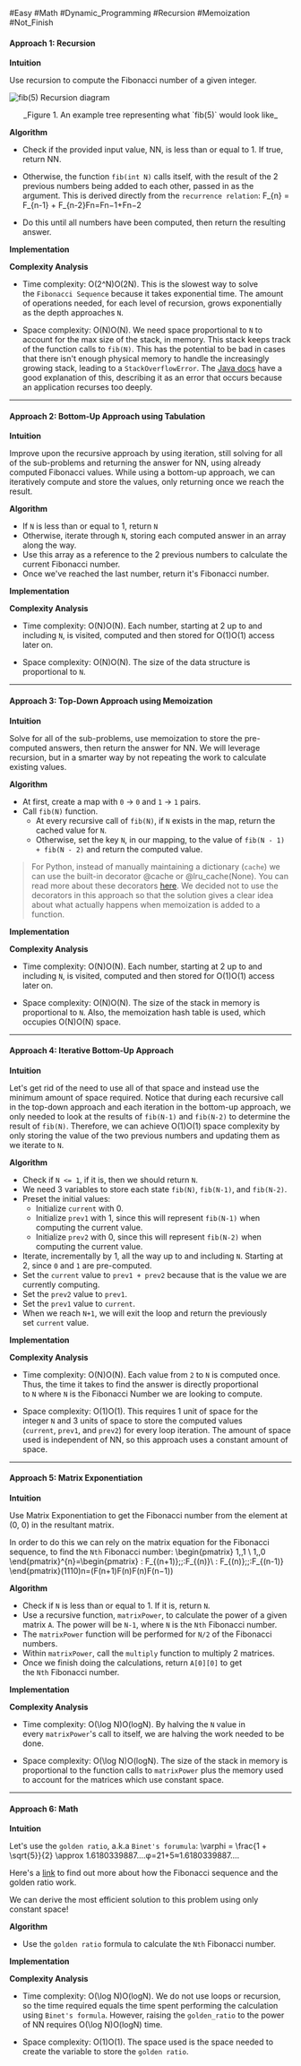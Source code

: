 #Easy #Math #Dynamic_Programming #Recursion #Memoization #Not_Finish 

#### Approach 1: Recursion

**Intuition**

Use recursion to compute the Fibonacci number of a given integer.

![fib(5) Recursion diagram](https://leetcode.com/problems/fibonacci-number/Figures/509/fibonacciRecursion5.png)

<center>_Figure 1. An example tree representing what `fib(5)` would look like_</center>


**Algorithm**

-   Check if the provided input value, NN, is less than or equal to 1. If true, return NN.
    
-   Otherwise, the function `fib(int N)` calls itself, with the result of the 2 previous numbers being added to each other, passed in as the argument. This is derived directly from the `recurrence relation`: F_{n} = F_{n-1} + F_{n-2}Fn​=Fn−1​+Fn−2​
    
-   Do this until all numbers have been computed, then return the resulting answer.
    

**Implementation**

**Complexity Analysis**

-   Time complexity: O(2^N)O(2N). This is the slowest way to solve the `Fibonacci Sequence` because it takes exponential time. The amount of operations needed, for each level of recursion, grows exponentially as the depth approaches `N`.
    
-   Space complexity: O(N)O(N). We need space proportional to `N` to account for the max size of the stack, in memory. This stack keeps track of the function calls to `fib(N)`. This has the potential to be bad in cases that there isn't enough physical memory to handle the increasingly growing stack, leading to a `StackOverflowError`. The [Java docs](https://docs.oracle.com/javase/7/docs/api/java/lang/StackOverflowError.html) have a good explanation of this, describing it as an error that occurs because an application recurses too deeply.
    

  

---

#### Approach 2: Bottom-Up Approach using Tabulation

**Intuition**

Improve upon the recursive approach by using iteration, still solving for all of the sub-problems and returning the answer for NN, using already computed Fibonacci values. While using a bottom-up approach, we can iteratively compute and store the values, only returning once we reach the result.

**Algorithm**

-   If `N` is less than or equal to 1, return `N`
-   Otherwise, iterate through `N`, storing each computed answer in an array along the way.
-   Use this array as a reference to the 2 previous numbers to calculate the current Fibonacci number.
-   Once we've reached the last number, return it's Fibonacci number.

**Implementation**

**Complexity Analysis**

-   Time complexity: O(N)O(N). Each number, starting at 2 up to and including `N`, is visited, computed and then stored for O(1)O(1) access later on.
    
-   Space complexity: O(N)O(N). The size of the data structure is proportional to `N`.
    

  

---

#### Approach 3: Top-Down Approach using Memoization

**Intuition**

Solve for all of the sub-problems, use memoization to store the pre-computed answers, then return the answer for NN. We will leverage recursion, but in a smarter way by not repeating the work to calculate existing values.

**Algorithm**

-   At first, create a map with `0` -> `0` and `1` -> `1` pairs.
-   Call `fib(N)` function.
    -   At every recursive call of `fib(N)`, if `N` exists in the map, return the cached value for `N`.
    -   Otherwise, set the key `N`, in our mapping, to the value of `fib(N - 1) + fib(N - 2)` and return the computed value.

> For Python, instead of manually maintaining a dictionary (`cache`) we can use the built-in decorator @cache or @lru_cache(None). You can read more about these decorators [here](https://docs.python.org/3/library/functools). We decided not to use the decorators in this approach so that the solution gives a clear idea about what actually happens when memoization is added to a function.

**Implementation**

**Complexity Analysis**

-   Time complexity: O(N)O(N). Each number, starting at 2 up to and including `N`, is visited, computed and then stored for O(1)O(1) access later on.
    
-   Space complexity: O(N)O(N). The size of the stack in memory is proportional to `N`. Also, the memoization hash table is used, which occupies O(N)O(N) space.
    

  

---

#### Approach 4: Iterative Bottom-Up Approach

**Intuition**

Let's get rid of the need to use all of that space and instead use the minimum amount of space required. Notice that during each recursive call in the top-down approach and each iteration in the bottom-up approach, we only needed to look at the results of `fib(N-1)` and `fib(N-2)` to determine the result of `fib(N)`. Therefore, we can achieve O(1)O(1) space complexity by only storing the value of the two previous numbers and updating them as we iterate to `N`.

**Algorithm**

-   Check if `N <= 1`, if it is, then we should return `N`.
-   We need 3 variables to store each state `fib(N)`, `fib(N-1)`, and `fib(N-2)`.
-   Preset the initial values:
    -   Initialize `current` with 0.
    -   Initialize `prev1` with 1, since this will represent `fib(N-1)` when computing the current value.
    -   Initialize `prev2` with 0, since this will represent `fib(N-2)` when computing the current value.
-   Iterate, incrementally by 1, all the way up to and including `N`. Starting at 2, since `0` and `1` are pre-computed.
-   Set the `current` value to `prev1 + prev2` because that is the value we are currently computing.
-   Set the `prev2` value to `prev1`.
-   Set the `prev1` value to `current`.
-   When we reach `N+1`, we will exit the loop and return the previously set `current` value.

**Implementation**

**Complexity Analysis**

-   Time complexity: O(N)O(N). Each value from `2` to `N` is computed once. Thus, the time it takes to find the answer is directly proportional to `N` where `N` is the Fibonacci Number we are looking to compute.
    
-   Space complexity: O(1)O(1). This requires 1 unit of space for the integer `N` and 3 units of space to store the computed values (`current`, `prev1`, and `prev2`) for every loop iteration. The amount of space used is independent of NN, so this approach uses a constant amount of space.
    

  

---

#### Approach 5: Matrix Exponentiation

**Intuition**

Use Matrix Exponentiation to get the Fibonacci number from the element at (0, 0) in the resultant matrix.

In order to do this we can rely on the matrix equation for the Fibonacci sequence, to find the `Nth` Fibonacci number: \begin{pmatrix} 1\,\,1 \\ 1\,\,0 \end{pmatrix}^{n}=\begin{pmatrix} \: F_{(n+1)}\;\;\:F_{(n)}\\ \: F_{(n)}\;\;\:F_{(n-1)} \end{pmatrix}(1110​)n=(F(n+1)​F(n)​F(n)​F(n−1)​​)

**Algorithm**

-   Check if `N` is less than or equal to 1. If it is, return `N`.
-   Use a recursive function, `matrixPower`, to calculate the power of a given matrix `A`. The power will be `N-1`, where `N` is the `Nth` Fibonacci number.
-   The `matrixPower` function will be performed for `N/2` of the Fibonacci numbers.
-   Within `matrixPower`, call the `multiply` function to multiply 2 matrices.
-   Once we finish doing the calculations, return `A[0][0]` to get the `Nth` Fibonacci number.

**Implementation**

**Complexity Analysis**

-   Time complexity: O(\log N)O(logN). By halving the `N` value in every `matrixPower`'s call to itself, we are halving the work needed to be done.
    
-   Space complexity: O(\log N)O(logN). The size of the stack in memory is proportional to the function calls to `matrixPower` plus the memory used to account for the matrices which use constant space.
    

  

---

#### Approach 6: Math

**Intuition**

Let's use the `golden ratio`, a.k.a `Binet's forumula`: \varphi = \frac{1 + \sqrt{5}}{2} \approx 1.6180339887....φ=21+5​​≈1.6180339887....

Here's a [link](http://demonstrations.wolfram.com/GeneralizedFibonacciSequenceAndTheGoldenRatio/) to find out more about how the Fibonacci sequence and the golden ratio work.

We can derive the most efficient solution to this problem using only constant space!

**Algorithm**

-   Use the `golden ratio` formula to calculate the `Nth` Fibonacci number.

**Implementation**

**Complexity Analysis**

-   Time complexity: O(\log N)O(logN). We do not use loops or recursion, so the time required equals the time spent performing the calculation using `Binet's formula`. However, raising the `golden_ratio` to the power of NN requires O(\log N)O(logN) time.
    
-   Space complexity: O(1)O(1). The space used is the space needed to create the variable to store the `golden ratio`.
